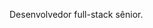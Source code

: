 Desenvolvedor full-stack sênior. 
<!---
gianlucagodoy/gianlucagodoy is a ✨ special ✨ repository because its `README.md` (this file) appears on your GitHub profile.
You can click the Preview link to take a look at your changes.
--->
